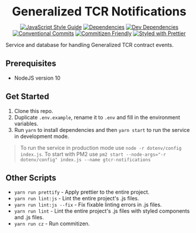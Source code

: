 <p align="center">
  <b style="font-size: 32px;">Generalized TCR Notifications</b>
</p>

<p align="center">
  <a href="https://standardjs.com"><img src="https://img.shields.io/badge/code_style-standard-brightgreen.svg" alt="JavaScript Style Guide"></a>
  <a href="https://david-dm.org/kleros/gtcr-notifications"><img src="https://david-dm.org/kleros/gtcr-notifications.svg" alt="Dependencies"></a>
  <a href="https://david-dm.org/kleros/gtcr-notifications?type=dev"><img src="https://david-dm.org/kleros/gtcr-notifications/dev-status.svg" alt="Dev Dependencies"></a>
  <a href="https://conventionalcommits.org"><img src="https://img.shields.io/badge/Conventional%20Commits-1.0.0-yellow.svg" alt="Conventional Commits"></a>
  <a href="http://commitizen.github.io/cz-cli/"><img src="https://img.shields.io/badge/commitizen-friendly-brightgreen.svg" alt="Commitizen Friendly"></a>
  <a href="https://github.com/prettier/prettier"><img src="https://img.shields.io/badge/styled_with-prettier-ff69b4.svg" alt="Styled with Prettier"></a>
</p>

Service and database for handling Generalized TCR contract events.

## Prerequisites

- NodeJS version 10

## Get Started

1.  Clone this repo.
2.  Duplicate `.env.example`, rename it to `.env` and fill in the environment variables.
3.  Run `yarn` to install dependencies and then `yarn start` to run the service in development mode.

> To run the service in production mode use `node -r dotenv/config index.js`.
> To start with PM2 use `pm2 start --node-args="-r dotenv/config" index.js --name gtcr-notifications`

## Other Scripts

- `yarn run prettify` - Apply prettier to the entire project.
- `yarn run lint:js` - Lint the entire project's .js files.
- `yarn run lint:js --fix` - Fix fixable linting errors in .js files.
- `yarn run lint` - Lint the entire project's .js files with styled components and .js files.
- `yarn run cz` - Run commitizen.
